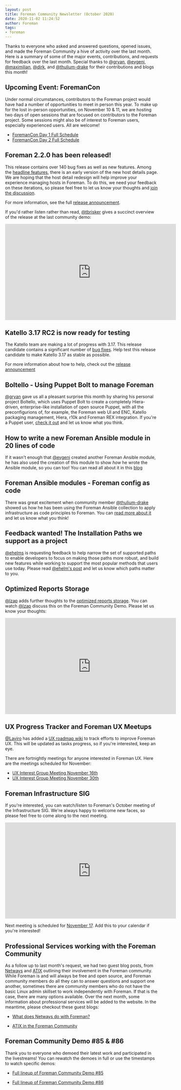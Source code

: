 ```yaml
---
layout: post
title: Foreman Community Newsletter (October 2020)
date: 2020-11-02 11:24:52
author: Foreman
tags:
- foreman
---
```


Thanks to everyone who asked and answered questions, opened issues, and made the Foreman Community a hive of activity over the last month. Here is a summary of some of the major events, contributions, and requests for feedback over the last month. Special thanks to [@gryan](https://community.theforeman.org/u/gryan), [@evgeni](https://community.theforeman.org/u/evgeni), [@maximilian](https://community.theforeman.org/u/maximilian), [@dirk](https://community.theforeman.org/u/dirk/), and [@thulium-drake](https://community.theforeman.org/u/thulium-drake) for their contributions and blogs this month!

<!--more-->


## Upcoming Event: ForemanCon

Under normal circumstances, contributors to the Foreman project would have had a number of opportunities to meet in person this year. To make up for the lost in-person opportunities, on November 10 & 11, we are hosting two days of open sessions that are focused on contributors to the Foreman project. Some sessions might also be of interest to Foreman users, especially experienced users. All are welcome!

* [ForemanCon Day 1 Full Schedule](https://community.theforeman.org/t/foremancon-1/21109?u=mcorr)
* [ForemanCon Day 2 Full Schedule](https://community.theforeman.org/t/foremancon-2/21110?u=mcorr)

## Foreman 2.2.0 has been released!

This release contains over 140 bug fixes as well as new features. Among the [headline features](https://theforeman.org/manuals/2.2/index.html#Releasenotesfor2.2), there is an early version of the new host details page. We are hoping that the host detail redesign will help improve your experience managing hosts in Foreman. To do this, we need your feedback on these iterations, so please feel free to let us know your thoughts and [join the discussion](https://community.theforeman.org/t/host-details-page-redesign-survey/19399).

For more information, see the full [release announcement](https://community.theforeman.org/t/foreman-2-2-0-has-been-released/21067).

If you'd rather listen rather than read, [@tbrisker](https://community.theforeman.org/u/tbrisker) gives a succinct overview of the release at the last community demo:

<iframe width="560" height="315" src="https://www.youtube.com/embed/1eDmt-JN4ZQ?start=79" frameborder="0" allow="accelerometer; autoplay; clipboard-write; encrypted-media; gyroscope; picture-in-picture" allowfullscreen></iframe>

## Katello 3.17 RC2 is now ready for testing

The Katello team are making a lot of progress with 3.17. This release candidate contains a significant number of [bug fixes](https://github.com/Katello/katello/blob/KATELLO-3.17/CHANGELOG.md#bug-fixes). Help test this release candidate to make Katello 3.17 as stable as possible.

For more information about how to help, check out the [release announcement](https://community.theforeman.org/t/katello-3-17-rc2-has-been-relased/21071?u=mcorr)


## Boltello - Using Puppet Bolt to manage Foreman

[@gryan](https://community.theforeman.org/u/gryan) gave us all a pleasant surprise this month by sharing his personal project Boltello, which uses Puppet Bolt to create a completely Hiera-driven, enterprise-like installation of open source Puppet, with all the preconfigurions of, for example, the Foreman web UI and ENC, Katello packaging management, Hiera, r10k and Foreman REX integration. If you're a Puppet user, [check it out](https://community.theforeman.org/t/boltello-requesting-feedback/20782?u=mcorr
) and let us know what you think.


## How to write a new Foreman Ansible module in 20 lines of code

If it wasn't enough that [@evgeni](https://community.theforeman.org/u/evgeni) created another Foreman Ansible module, he has also used the creation of this module to show *how* he wrote the Ansible module, so you can too! You can read all about it in this [blog](https://theforeman.org/2020/10/how-to-write-a-new-foreman-ansible-module-in-20-lines-of-code.html)


## Foreman Ansible modules - Foreman config as code

There was great excitement when community member [@thulium-drake](https://community.theforeman.org/u/thulium-drake) showed us how he has been using the Foreman Ansible collection to apply infrastructure as code principles to Foreman. You can [read more about it](https://theforeman.org/2020/10/foreman-config-as-code.html) and let us know what you think!  

## Feedback wanted! The Installation Paths we support as a project

[@ehelms](https://community.theforeman.org/u/ehelms) is requesting feedback to help narrow the set of supported paths to enable developers to focus on making those paths more robust, and build new features while working to support the most popular methods that users use today. Please read [@ehelm's post](https://community.theforeman.org/t/feedback-wanted-the-installation-paths-we-support-as-a-project/21038?u=mcorr) and let us know which paths matter to you.

## Optimized Reports Storage

[@lzap](https://community.theforeman.org/u/lzap) adds further thoughts to the [optimized reports storage](https://community.theforeman.org/t/rfc-optimized-reports-storage/15573/21?u=mcorr). You can watch [@lzap](https://community.theforeman.org/u/lzap) discuss this on the Foreman Community Demo. Please let us know your thoughts:

<iframe width="560" height="315" src="https://www.youtube.com/embed/1eDmt-JN4ZQ?start=2178" frameborder="0" allow="accelerometer; autoplay; clipboard-write; encrypted-media; gyroscope; picture-in-picture" allowfullscreen></iframe>

## UX Progress Tracker and Foreman UX Meetups

[@Laviro](https://community.theforeman.org/u/laviro/summary) has added a [UX roadmap wiki](https://community.theforeman.org/t/ux-roadmap-for-foreman-2-4/21124?u=mcorr) to track efforts to improve Foreman UX. This will be updated as tasks progress, so if you're interested, keep an eye.

There are fortnightly meetings for anyone interested in Foreman UX. Here are the meetings scheduled for November:

* [UX Interest Group Meeting November 16th](https://community.theforeman.org/t/ux-interest-group-meeting/21126?u=mcorr)
* [UX Interest Group Meeting November 30th](https://community.theforeman.org/t/ux-interest-group-meeting-2/21127?u=mcorr)

## Foreman Infrastructure SIG

If you're interested, you can watch/listen to Foreman's October meeting of the Infrastructure SIG. We're always happy to welcome new faces, so please feel free to come along to the next meeting.

<iframe width="560" height="315" src="https://www.youtube.com/embed/PP_jnxAcRxE" frameborder="0" allow="accelerometer; autoplay; clipboard-write; encrypted-media; gyroscope; picture-in-picture" allowfullscreen></iframe>

Next meeting is scheduled for [November 17](https://community.theforeman.org/t/foreman-infrastructure-sig-meeting-nov-17/21129?u=mcorr). Add this to your calendar if you're interested!


## Professional Services working with the Foreman Community

As a follow up to last month's request, we had two guest blog posts, from [Netways](https://www.netways.de/en/) and [ATIX](https://atix.de/en/) outlining their involvement in the Foreman community. While Foreman is and will always be free and open source, and Foreman community members do all they can to answer questions and support one another, sometimes there are community members who do not have the basic Linux admin skillset to work independently with Foreman. If that is the case, there are many options available. Over the next month, some information about professional services will be added to the website. In the meantime, please checkout these guest blogs:

* [What does Netways do with Foreman?](https://theforeman.org/2020/10/what-does-netways-do-with-foreman.html)

* [ATIX in the Foreman Community](https://theforeman.org/2020/10/atix-in-the-foreman-community.html)

## Foreman Community Demo #85 & #86

Thank you to everyone who demoed their latest work and participated in the livestreams! You can rewatch the demoes in full or use the timestamps to watch specific demos:

* [Full lineup of Foreman Community Demo #85](https://community.theforeman.org/t/foreman-community-demo-85/20586?u=mcorr)

* [Full lineup of Foreman Community Demo #86](https://community.theforeman.org/t/foreman-community-demo-86/20803?u=mcorr)
